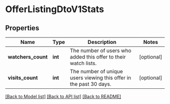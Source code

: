 # OfferListingDtoV1Stats

## Properties
Name | Type | Description | Notes
------------ | ------------- | ------------- | -------------
**watchers_count** | **int** | The number of users who added this offer to their watch lists. | [optional] 
**visits_count** | **int** | The number of unique users viewing this offer in the past 30 days. | [optional] 

[[Back to Model list]](../../README.md#documentation-for-models) [[Back to API list]](../../README.md#documentation-for-api-endpoints) [[Back to README]](../../README.md)

